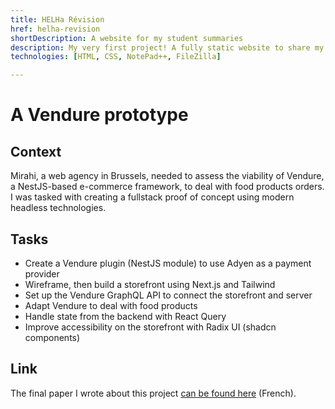 ```yaml
---
title: HELHa Révision
href: helha-revision
shortDescription: A website for my student summaries
description: My very first project! A fully static website to share my summaries with the other students.
technologies: [HTML, CSS, NotePad++, FileZilla]

---
```


# A Vendure prototype

## Context

Mirahi, a web agency in Brussels, needed to assess the viability of Vendure, a NestJS-based e-commerce framework, to deal with food products orders. I was tasked with creating a fullstack proof of concept using modern headless technologies.

## Tasks

- Create a Vendure plugin (NestJS module) to use Adyen as a payment provider
- Wireframe, then build a storefront using Next.js and Tailwind
- Set up the Vendure GraphQL API to connect the storefront and server
- Adapt Vendure to deal with food products
- Handle state from the backend with React Query
- Improve accessibility on the storefront with Radix UI (shadcn components)

## Link
The final paper I wrote about this project [can be found here](https://pdfhost.io/v/rpu9bQYoj_Travail_de_fin_dtudes_Nicolas_Toffolo) (French). 
